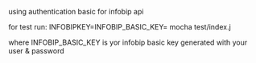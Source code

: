 using authentication basic for infobip api

for test run:
INFOBIPKEY=INFOBIP_BASIC_KEY= mocha  test/index.j

where INFOBIP_BASIC_KEY is yor infobip basic key generated with your user & password 

